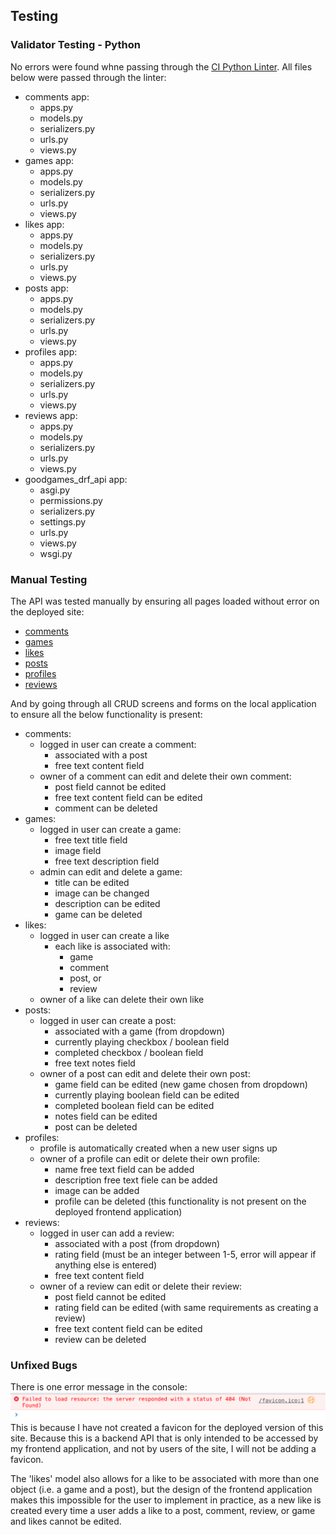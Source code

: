 ## Testing 

### Validator Testing - Python
No errors were found whne passing through the [CI Python Linter](https://pep8ci.herokuapp.com/#). All files below were passed through the linter: 
- comments app:
    - apps.py
    - models.py
    - serializers.py
    - urls.py
    - views.py 
- games app:
    - apps.py
    - models.py
    - serializers.py
    - urls.py
    - views.py
- likes app:
    - apps.py
    - models.py
    - serializers.py
    - urls.py
    - views.py 
- posts app:
    - apps.py
    - models.py
    - serializers.py
    - urls.py
    - views.py
- profiles app:
    - apps.py
    - models.py
    - serializers.py
    - urls.py
    - views.py 
- reviews app:
    - apps.py
    - models.py
    - serializers.py
    - urls.py
    - views.py 
- goodgames_drf_api app:
    - asgi.py
    - permissions.py
    - serializers.py
    - settings.py
    - urls.py
    - views.py
    - wsgi.py

### Manual Testing

The API was tested manually by ensuring all pages loaded without error on the deployed site:
- [comments](https://goodgames-drf-api.herokuapp.com/comments/)
- [games](https://goodgames-drf-api.herokuapp.com/games/)
- [likes](https://goodgames-drf-api.herokuapp.com/likes/)
- [posts](https://goodgames-drf-api.herokuapp.com/posts/)
- [profiles](https://goodgames-drf-api.herokuapp.com/profiles/)
- [reviews](https://goodgames-drf-api.herokuapp.com/reviews/)

And by going through all CRUD screens and forms on the local application to ensure all the below functionality is present:
- comments:
    - logged in user can create a comment:
        - associated with a post
        - free text content field
    - owner of a comment can edit and delete their own comment:
        - post field cannot be edited
        - free text content field can be edited
        - comment can be deleted
- games:
    - logged in user can create a game:
        - free text title field
        - image field
        - free text description field
    - admin can edit and delete a game:
        - title can be edited
        - image can be changed
        - description can be edited
        - game can be deleted
- likes:
    - logged in user can create a like
        - each like is associated with:
            - game
            - comment
            - post, or
            - review
    - owner of a like can delete their own like
- posts:
    - logged in user can create a post:
        - associated with a game (from dropdown)
        - currently playing checkbox / boolean field
        - completed checkbox / boolean field
        - free text notes field
    - owner of a post can edit and delete their own post:
        - game field can be edited (new game chosen from dropdown)
        - currently playing boolean field can be edited
        - completed boolean field can be edited
        - notes field can be edited
        - post can be deleted
- profiles:
    - profile is automatically created when a new user signs up
    - owner of a profile can edit or delete their own profile:
        - name free text field can be added
        - description free text fiele can be added
        - image can be added
        - profile can be deleted (this functionality is not present on the deployed frontend application)
- reviews: 
    - logged in user can add a review:
        - associated with a post (from dropdown)
        - rating field (must be an integer between 1-5, error will appear if anything else is entered)
        - free text content field
    - owner of a review can edit or delete their review:
        - post field cannot be edited
        - rating field can be edited (with same requirements as creating a review)
        - free text content field can be edited
        - review can be deleted

### Unfixed Bugs

There is one error message in the console:
![Favicon not loading](static/readme/favicon-error.png)
This is because I have not created a favicon for the deployed version of this site. Because this is a backend API that is only intended to be accessed by my frontend application, and not by users of the site, I will not be adding a favicon.

The 'likes' model also allows for a like to be associated with more than one object (i.e. a game and a post), but the design of the frontend application makes this impossible for the user to implement in practice, as a new like is created every time a user adds a like to a post, comment, review, or game and likes cannot be edited.